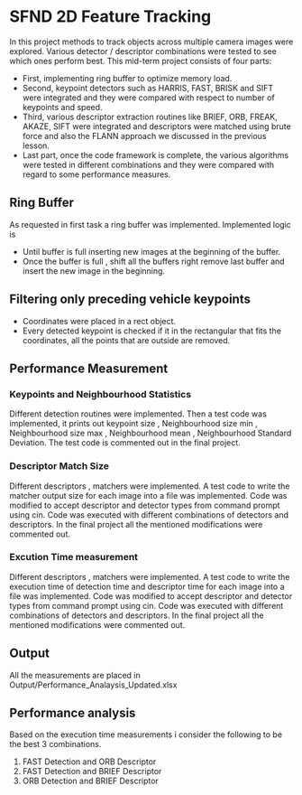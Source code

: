 # SFND 2D Feature Tracking

In this project methods to track objects across multiple camera images were explored. Various detector / descriptor combinations were tested to see which ones perform best. This mid-term project consists of four parts:

* First, implementing ring buffer to optimize memory load. 
* Second, keypoint detectors such as HARRIS, FAST, BRISK and SIFT were integrated and they were compared with respect to number of keypoints and speed. 
* Third, various descriptor extraction routines like BRIEF, ORB, FREAK, AKAZE, SIFT were integrated and descriptors were matched using brute force and also the FLANN approach we discussed in the previous lesson. 
* Last part, once the code framework is complete, the various algorithms were tested in different combinations and they were compared with regard to some performance measures. 

## Ring Buffer 
As requested in first task a ring buffer was implemented. Implemented logic is 
 - Until buffer is full inserting new images at the beginning of the buffer. 
 - Once the buffer is full , shift all the buffers right remove last buffer and insert the new image in the beginning. 

## Filtering only preceding vehicle keypoints
- Coordinates were placed in a rect object.
- Every detected keypoint is checked if it in the rectangular that fits the coordinates, all the points that are outside are removed.

## Performance Measurement 
### Keypoints and Neighbourhood Statistics
Different detection routines were implemented. Then a test code was implemented, it prints out keypoint size , Neighbourhood size min , Neighbourhood size max , Neighbourhood mean , Neighbourhood Standard Deviation. The test code is commented out in the final project. 

### Descriptor Match Size
Different descriptors , matchers were implemented. A test code to write the matcher output size for each image into a file was implemented. Code was modified to accept descriptor and detector types from command prompt using cin. Code was executed with different combinations of detectors and descriptors. In the final project all the mentioned modifications were commented out. 

### Excution Time measurement 
Different descriptors , matchers were implemented. A test code to write the execution time of detection time and descriptor time for each image into a file was implemented.  Code was modified to accept descriptor and detector types from command prompt using cin. Code was executed with different combinations of detectors and descriptors. In the final project all the mentioned modifications were commented out. 

## Output
All the measurements are placed in Output/Performance_Analaysis_Updated.xlsx

## Performance analysis
Based on the execution time measurements i consider the following to be the best 3 combinations. 
1) FAST Detection and ORB Descriptor
2) FAST Detection and BRIEF Descriptor
3) ORB Detection and BRIEF Descriptor
